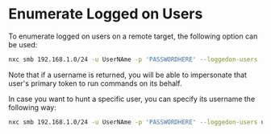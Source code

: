 # Enumerate Logged on Users

To enumerate logged on users on a remote target, the following option can be used:

```bash
nxc smb 192.168.1.0/24 -u UserNAme -p 'PASSWORDHERE' --loggedon-users
```

Note that if a username is returned, you will be able to impersonate that user's primary token to run commands on its behalf. 

In case you want to hunt a specific user, you can specify its username the following way:

```bash
nxc smb 192.168.1.0/24 -u UserNAme -p 'PASSWORDHERE' --loggedon-users username
```